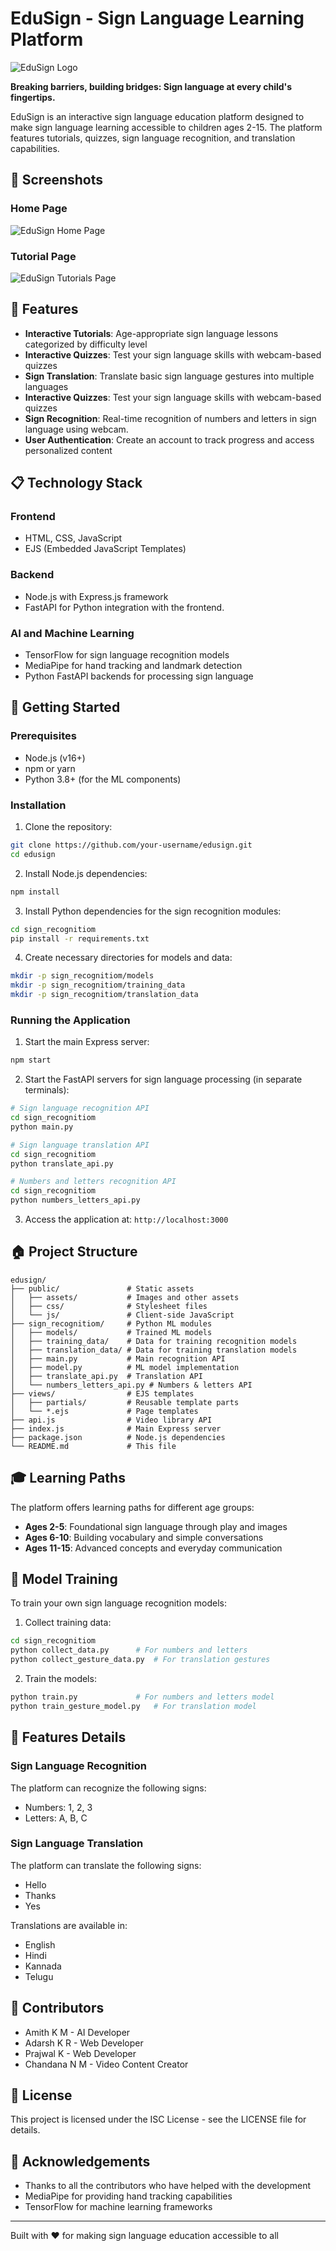 # EduSign - Sign Language Learning Platform

![EduSign Logo](public/assets/logo.jpg)

**Breaking barriers, building bridges: Sign language at every child's fingertips.**

EduSign is an interactive sign language education platform designed to make sign language learning accessible to children ages 2-15. The platform features tutorials, quizzes, sign language recognition, and translation capabilities.

## 📸 Screenshots

### Home Page
![EduSign Home Page](public/assets/a1.jpg)

### Tutorial Page
![EduSign Tutorials Page](public/assets/a2.jpg)

## 🌟 Features

- **Interactive Tutorials**: Age-appropriate sign language lessons categorized by difficulty level
- **Interactive Quizzes**: Test your sign language skills with webcam-based quizzes
- **Sign Translation**: Translate basic sign language gestures into multiple languages
- **Interactive Quizzes**: Test your sign language skills with webcam-based quizzes
- **Sign Recognition**: Real-time recognition of numbers and letters in sign language using webcam.
- **User Authentication**: Create an account to track progress and access personalized content

## 📋 Technology Stack

### Frontend
- HTML, CSS, JavaScript
- EJS (Embedded JavaScript Templates)

### Backend
- Node.js with Express.js framework
- FastAPI for Python integration with the frontend.

### AI and Machine Learning
- TensorFlow for sign language recognition models
- MediaPipe for hand tracking and landmark detection
- Python FastAPI backends for processing sign language

## 🚀 Getting Started

### Prerequisites
- Node.js (v16+)
- npm or yarn
- Python 3.8+ (for the ML components)

### Installation

1. Clone the repository:
```bash
git clone https://github.com/your-username/edusign.git
cd edusign
```

2. Install Node.js dependencies:
```bash
npm install
```

3. Install Python dependencies for the sign recognition modules:
```bash
cd sign_recognitiom
pip install -r requirements.txt
```

4. Create necessary directories for models and data:
```bash
mkdir -p sign_recognitiom/models
mkdir -p sign_recognitiom/training_data
mkdir -p sign_recognitiom/translation_data
```

### Running the Application

1. Start the main Express server:
```bash
npm start
```

2. Start the FastAPI servers for sign language processing (in separate terminals):
```bash
# Sign language recognition API
cd sign_recognitiom
python main.py

# Sign language translation API
cd sign_recognitiom
python translate_api.py

# Numbers and letters recognition API
cd sign_recognitiom
python numbers_letters_api.py
```

3. Access the application at: `http://localhost:3000`

## 🏠 Project Structure

```
edusign/
├── public/               # Static assets
│   ├── assets/           # Images and other assets
│   ├── css/              # Stylesheet files
│   └── js/               # Client-side JavaScript
├── sign_recognitiom/     # Python ML modules
│   ├── models/           # Trained ML models
│   ├── training_data/    # Data for training recognition models
│   ├── translation_data/ # Data for training translation models
│   ├── main.py           # Main recognition API
│   ├── model.py          # ML model implementation
│   ├── translate_api.py  # Translation API
│   └── numbers_letters_api.py # Numbers & letters API
├── views/                # EJS templates
│   ├── partials/         # Reusable template parts
│   └── *.ejs             # Page templates
├── api.js                # Video library API
├── index.js              # Main Express server
├── package.json          # Node.js dependencies
└── README.md             # This file
```

## 🎓 Learning Paths

The platform offers learning paths for different age groups:

- **Ages 2-5**: Foundational sign language through play and images
- **Ages 6-10**: Building vocabulary and simple conversations
- **Ages 11-15**: Advanced concepts and everyday communication

## 🧠 Model Training

To train your own sign language recognition models:

1. Collect training data:
```bash
cd sign_recognitiom
python collect_data.py      # For numbers and letters
python collect_gesture_data.py  # For translation gestures
```

2. Train the models:
```bash
python train.py             # For numbers and letters model
python train_gesture_model.py   # For translation model
```

## 📱 Features Details

### Sign Language Recognition
The platform can recognize the following signs:
- Numbers: 1, 2, 3
- Letters: A, B, C

### Sign Language Translation
The platform can translate the following signs:
- Hello
- Thanks
- Yes

Translations are available in:
- English
- Hindi
- Kannada
- Telugu

## 👥 Contributors

- Amith K M - AI Developer
- Adarsh K R - Web Developer
- Prajwal K - Web Developer
- Chandana N M - Video Content Creator

## 📜 License

This project is licensed under the ISC License - see the LICENSE file for details.

## 🤝 Acknowledgements

- Thanks to all the contributors who have helped with the development
- MediaPipe for providing hand tracking capabilities
- TensorFlow for machine learning frameworks

---

Built with ❤️ for making sign language education accessible to all
